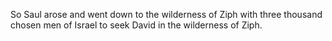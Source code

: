 So Saul arose and went down to the wilderness of Ziph with three thousand chosen men of Israel to seek David in the wilderness of Ziph.
